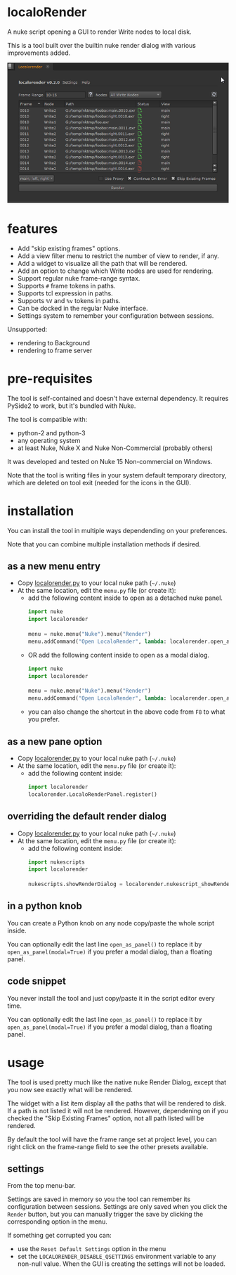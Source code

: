 # localoRender

A nuke script opening a GUI to render Write nodes to local disk.

This is a tool built over the builtin nuke render dialog with various 
improvements added.

![screenshot of the tool GUI in Nuke](overview.png)

# features

- Add "skip existing frames" options.
- Add a view filter menu to restrict the number of view to render, if any.
- Add a widget to visualize all the path that will be rendered.
- Add an option to change which Write nodes are used for rendering.
- Support regular nuke frame-range syntax.
- Supports `#` frame tokens in paths.
- Supports tcl expression in paths.
- Supports `%V` and `%v` tokens in paths.
- Can be docked in the regular Nuke interface.
- Settings system to remember your configuration between sessions.

Unsupported:

- rendering to Background
- rendering to frame server

# pre-requisites

The tool is self-contained and doesn't have external dependency. It 
requires PySide2 to work, but it's bundled with Nuke.

The tool is compatible with:
- python-2 and python-3
- any operating system
- at least Nuke, Nuke X and Nuke Non-Commercial (probably others) 

It was developed and tested on Nuke 15 Non-commercial on Windows.

Note that the tool is writing files in your system default temporary directory,
which are deleted on tool exit (needed for the icons in the GUI). 

# installation

You can install the tool in multiple ways dependending on your preferences.

Note that you can combine multiple installation methods if desired.

## as a new menu entry

- Copy [localorender.py](localorender.py) to your local nuke path (`~/.nuke`)
- At the same location, edit the `menu.py` file (or create it):
  - add the following content inside to open as a detached nuke panel.
    ```python
    import nuke
    import localorender
    
    menu = nuke.menu("Nuke").menu("Render")
    menu.addCommand("Open LocaloRender", lambda: localorender.open_as_panel(), "F8")
    ```
  - OR add the following content inside to open as a modal dialog.
    ```python
    import nuke
    import localorender
    
    menu = nuke.menu("Nuke").menu("Render")
    menu.addCommand("Open LocaloRender", lambda: localorender.open_as_panel(modal=True), "F8")
    ```
  - you can also change the shortcut in the above code from `F8` to what you prefer.

## as a new pane option

- Copy [localorender.py](localorender.py) to your local nuke path (`~/.nuke`)
- At the same location, edit the `menu.py` file (or create it):
  - add the following content inside:
    ```python
    import localorender
    localorender.LocaloRenderPanel.register()
    ```

## overriding the default render dialog

- Copy [localorender.py](localorender.py) to your local nuke path (`~/.nuke`)
- At the same location, edit the `menu.py` file (or create it):
  - add the following content inside:
    ```python
    import nukescripts
    import localorender
    
    nukescripts.showRenderDialog = localorender.nukescript_showRenderDialog
    ```

## in a python knob

You can create a Python knob on any node copy/paste the whole script inside.

You can optionally edit the last line `open_as_panel()` to replace it by
`open_as_panel(modal=True)` if you prefer a modal dialog, than a floating
panel.

## code snippet

You never install the tool and just copy/paste it in the script editor every time.

You can optionally edit the last line `open_as_panel()` to replace it by
`open_as_panel(modal=True)` if you prefer a modal dialog, than a floating
panel.

# usage

The tool is used pretty much like the native nuke Render Dialog, except that
you now see exactly what will be rendered.

The widget with a list item display all the paths that will be rendered to disk.
If a path is not listed it will not be rendered. However, dependening on
if you checked the "Skip Existing Frames" option, not all path listed will be
rendered.

By default the tool will have the frame range set at project level, you can 
right click on the frame-range field to see the other presets available.


## settings

From the top menu-bar. 

Settings are saved in memory so you the tool can remember
its configuration between sessions.
Settings are only saved when you click the `Render` button, but you can manually
trigger the save by clicking the corresponding option in the menu.

If something get corrupted you can:
- use the `Reset Default Settings` option in the menu
- set the `LOCALORENDER_DISABLE_QSETTINGS` environment variable to any non-null value.
  When the GUI is creating the settings will not be loaded.